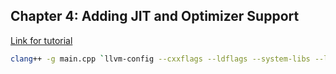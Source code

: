 ## Chapter 4: Adding JIT and Optimizer Support

[Link for tutorial](https://llvm.org/docs/tutorial/MyFirstLanguageFrontend/LangImpl04.html)  

```bash
clang++ -g main.cpp `llvm-config --cxxflags --ldflags --system-libs --libs core orcjit native` -O3 -o main
```
